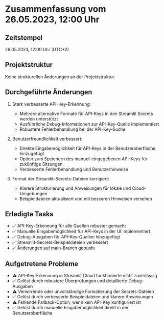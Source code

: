 # Zusammenfassung vom 26.05.2023, 12:00 Uhr

## Zeitstempel
26.05.2023, 12:00 Uhr (UTC+2)

## Projektstruktur
Keine strukturellen Änderungen an der Projektstruktur.

## Durchgeführte Änderungen
1. Stark verbesserte API-Key-Erkennung:
   - Mehrere alternative Formate für API-Keys in den Streamlit Secrets werden unterstützt
   - Ausführliche Debug-Informationen zur API-Key-Quelle implementiert
   - Robustere Fehlerbehandlung bei der API-Key-Suche

2. Benutzerfreundlichkeit verbessert:
   - Direkte Eingabemöglichkeit für API-Keys in der Benutzeroberfläche hinzugefügt
   - Option zum Speichern des manuell eingegebenen API-Keys für zukünftige Sitzungen
   - Verbesserte Fehlerbehandlung und Benutzerhinweise

3. Format der Streamlit-Secrets-Dateien korrigiert:
   - Klarere Strukturierung und Anweisungen für lokale und Cloud-Umgebungen
   - Beispieldateien aktualisiert und mit besseren Hinweisen versehen

## Erledigte Tasks
- ✅ API-Key-Erkennung für alle Quellen robuster gemacht
- ✅ Manuelle Eingabemöglichkeit für API-Keys in der UI implementiert
- ✅ Debug-Ausgaben für API-Key-Quellen hinzugefügt
- ✅ Streamlit-Secrets-Beispieldateien verbessert
- ✅ Änderungen auf main-Branch gepusht

## Aufgetretene Probleme
- ⚠️ API-Key-Erkennung in Streamlit Cloud funktionierte nicht zuverlässig
- ✅ Gelöst durch robustere Überprüfungen und detaillierte Debug-Ausgaben
- ⚠️ Verwirrende oder unvollständige Formatierung der Secrets-Dateien
- ✅ Gelöst durch verbesserte Beispieldateien und klarere Anweisungen
- ⚠️ Fehlende Fallback-Option, wenn kein API-Key konfiguriert ist
- ✅ Gelöst durch manuelle Eingabemöglichkeit direkt in der Benutzeroberfläche 